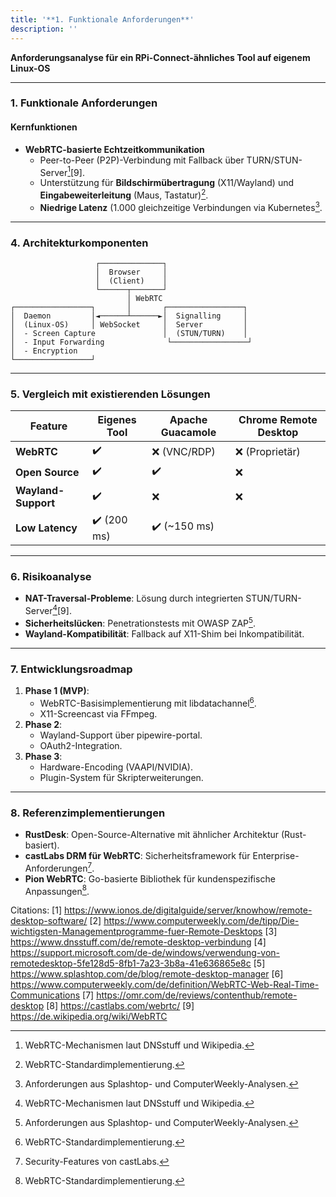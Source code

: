 ```yaml
---
title: '**1. Funktionale Anforderungen**'
description: ''
---
```

**Anforderungsanalyse für ein RPi-Connect-ähnliches Tool auf eigenem Linux-OS**  

---

### **1. Funktionale Anforderungen**  
#### **Kernfunktionen**  
- **WebRTC-basierte Echtzeitkommunikation**  
  - Peer-to-Peer (P2P)-Verbindung mit Fallback über TURN/STUN-Server[^6][9].  
  - Unterstützung für **Bildschirmübertragung** (X11/Wayland) und **Eingabeweiterleitung** (Maus, Tastatur)[^9].  
  - **Niedrige Latenz** (1.000 gleichzeitige Verbindungen via Kubernetes[^5].  

---

### **4. Architekturkomponenten**  
```plaintext
                   ┌──────────────┐
                   │  Browser     │
                   │  (Client)    │
                   └──────┬───────┘
                          │ WebRTC
┌─────────────────┐       │       ┌─────────────────┐
│  Daemon         │◄──────┴──────►│  Signalling     │
│  (Linux-OS)     │ WebSocket     │  Server         │
│  - Screen Capture               │  (STUN/TURN)    │
│  - Input Forwarding              └─────────────────┘
│  - Encryption
└─────────────────┘
```

---

### **5. Vergleich mit existierenden Lösungen**  
| Feature           | Eigenes Tool | Apache Guacamole | Chrome Remote Desktop |  
|--------------------|--------------|------------------|------------------------|  
| **WebRTC**         | ✔️           | ❌ (VNC/RDP)     | ❌ (Proprietär)        |  
| **Open Source**    | ✔️           | ✔️               | ❌                     |  
| **Wayland-Support**| ✔️           | ❌               | ❌                     |  
| **Low Latency**    | ✔️ (200 ms)     | ✔️ (~150 ms)           |  

---

### **6. Risikoanalyse**  
- **NAT-Traversal-Probleme**: Lösung durch integrierten STUN/TURN-Server[^6][9].  
- **Sicherheitslücken**: Penetrationstests mit OWASP ZAP[^5].  
- **Wayland-Kompatibilität**: Fallback auf X11-Shim bei Inkompatibilität.  

---

### **7. Entwicklungsroadmap**  
1. **Phase 1 (MVP)**:  
   - WebRTC-Basisimplementierung mit libdatachannel[^9].  
   - X11-Screencast via FFmpeg.  
2. **Phase 2**:  
   - Wayland-Support über pipewire-portal.  
   - OAuth2-Integration.  
3. **Phase 3**:  
   - Hardware-Encoding (VAAPI/NVIDIA).  
   - Plugin-System für Skripterweiterungen.  

---

### **8. Referenzimplementierungen**  
- **RustDesk**: Open-Source-Alternative mit ähnlicher Architektur (Rust-basiert).  
- **castLabs DRM für WebRTC**: Sicherheitsframework für Enterprise-Anforderungen[^8].  
- **Pion WebRTC**: Go-basierte Bibliothek für kundenspezifische Anpassungen[^9].  

[^5]: Anforderungen aus Splashtop- und ComputerWeekly-Analysen.  
[^6]: WebRTC-Mechanismen laut DNSstuff und Wikipedia.  
[^8]: Security-Features von castLabs.  
[^9]: WebRTC-Standardimplementierung.

Citations:
[1] https://www.ionos.de/digitalguide/server/knowhow/remote-desktop-software/
[2] https://www.computerweekly.com/de/tipp/Die-wichtigsten-Managementprogramme-fuer-Remote-Desktops
[3] https://www.dnsstuff.com/de/remote-desktop-verbindung
[4] https://support.microsoft.com/de-de/windows/verwendung-von-remotedesktop-5fe128d5-8fb1-7a23-3b8a-41e636865e8c
[5] https://www.splashtop.com/de/blog/remote-desktop-manager
[6] https://www.computerweekly.com/de/definition/WebRTC-Web-Real-Time-Communications
[7] https://omr.com/de/reviews/contenthub/remote-desktop
[8] https://castlabs.com/webrtc/
[9] https://de.wikipedia.org/wiki/WebRTC


